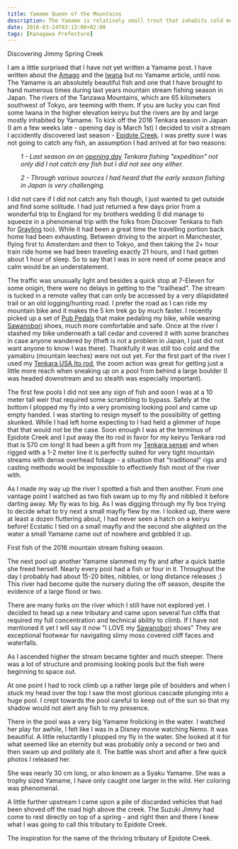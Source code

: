 ```yaml
---
title: Yamame Queen of the Mountains
description: The Yamame is relatively small trout that inhabits cold mountain streams throughout Japan. It is an absolutely beautiful fish with very striking markings...
date: 2016-03-24T03:13:00+02:00
tags: [Kanagawa Prefecture]
---
```

<div class="text-lg mt-2">
<p class="mb-2"><p class="font-semibold">Discovering Jimmy Spring Creek</p>
I am a little surprised that I have not yet written a Yamame post. I have written about the <a href="https://www.fallfishtenkara.com/amago/" target="_blank" rel="noopener">Amago</a> and the <a href="https://www.fallfishtenkara.com/iwana/" target="_blank" rel="noopener">Iwana</a> but no Yamame article, until now. The Yamame is an absolutely beautiful fish and one that I have brought to hand numerous times during last years mountain stream fishing season in Japan. The rivers of the Tanzawa Mountains, which are 65 kilometers southwest of Tokyo, are teeming with them. If you are lucky you can find some Iwana in the higher elevation keiryu but the rivers are by and large mostly inhabited by Yamame. To kick off the 2016 Tenkara season in Japan (I am a few weeks late - opening day is March 1st) I decided to visit a stream I accidently discovered last season - <a href="https://www.fallfishtenkara.com/epidote-creek/" target="_blank" rel="noopener">Epidote Creek</a>. I was pretty sure I was not going to catch any fish, an assumption I had arrived at for two reasons:
<p style="padding-left: 30px;"><em>1 - Last season on an <a href="https://www.fallfishtenkara.com/headwater-of-the-yozukugawa/" target="_blank" rel="noopener">opening day</a> Tenkara fishing "expedition" not only did I not catch any fish but I did not see any either. </em></p>
<p style="padding-left: 30px;"><em>2 - Through various sources I had heard that the early season fishing in Japan is <span class="underline">very</span> challenging.</em></p>
I did not care if I did not catch any fish though, I just wanted to get outside and find some solitude. I had just returned a few days prior from a wonderful trip to England for my brothers wedding (I did manage to squeeze in a phenomenal trip with the folks from Discover Tenkara to fish for <a href="https://www.fallfishtenkara.com/grayling/">Grayling</a> too). While it had been a great time the travelling portion back home had been exhausting. Between driving to the airport in Manchester, flying first to Amsterdam and then to Tokyo, and then taking the 2+ hour train ride home we had been traveling exactly 21 hours, and I had gotten about 1 hour of sleep. So to say that I was in sore need of some peace and calm would be an understatement.</p>



<p class="mt-2 mb-2">The traffic was unusually light and besides a quick stop at 7-Eleven for some onigiri, there were no delays in getting to the "trailhead". The stream is tucked in a remote valley that can only be accessed by a very dilapidated trail or an old logging/hunting road. I prefer the road as I can ride my mountain bike and it makes the 5 km trek go by much faster. I recently picked up a set of <a href="https://pubpedals.com/" target="_blank" rel="noopener">Pub Pedals</a> that make pedaling my bike, while wearing <a href="https://www.fallfishtenkara.com/sawanobori-stream-climbing-shoes/" target="_blank" rel="noopener">Sawanobori</a> shoes, much more comfortable and safe. Once at the river I stashed my bike underneath a tall cedar and covered it with some branches in case anyone wandered by (theft is not a problem in Japan, I just did not want anyone to know I was there). Thankfully it was still too cold and the yamabiru (mountain leeches) were not out yet. For the first part of the river I used my <a href="https://www.tenkarausa.com/shop/product_info.php/products_id/125?osCsid=ca92d6082ed3be491fd9bcbfd1819f13" target="_blank" rel="noopener">Tenkara USA Ito rod</a>, the zoom action was great for getting just a little more reach when sneaking up on a pool from behind a large boulder (I was headed downstream and so stealth was especially important).</p>



<p class="mt-2 mb-2">The first few pools I did not see any sign of fish and soon I was at a 10 meter tall weir that required some scrambling to bypass. Safely at the bottom I plopped my fly into a very promising looking pool and came up empty handed. I was starting to resign myself to the possibility of getting skunked. While I had left home expecting to I had held a glimmer of hope that that would not be the case. Soon enough I was at the terminus of Epidote Creek and I put away the Ito rod in favor for my keiryu Tenkara rod that is 570 cm long! It had been a gift from my <a href="https://www.fallfishtenkara.com/kadoya-outdoor-shop/" target="_blank" rel="noopener">Tenkara sensei</a> and when rigged with a 1-2 meter line it is perfectly suited for very tight mountain streams with dense overhead foliage - a situation that "traditional" rigs and casting methods would be impossible to effectively fish most of the river with.</p>



<p class="mt-2 mb-2">As I made my way up the river I spotted a fish and then another. From one vantage point I watched as two fish swam up to my fly and nibbled it before darting away. My fly was to big. As I was digging through my fly box trying to decide what to try next a small mayfly flew by me. I looked up, there were at least a dozen fluttering about, I had never seen a hatch on a keiryu before! Ecstatic I tied on a small mayfly and the second she alighted on the water a small Yamame came out of nowhere and gobbled it up.</p>

<p class="mt-2 mb-2">First fish of the 2016 mountain stream fishing season.</p>

<p class="mt-2 mb-2">The next pool up another Yamame slammed my fly and after a quick battle she freed herself. Nearly every pool had a fish or four in it. Throughout the day I probably had about 15-20 bites, nibbles, or long distance releases ;) This river had become quite the nursery during the off season, despite the evidence of a large flood or two.</p>



<p class="mt-2 mb-2">There are many forks on the river which I still have not explored yet. I decided to head up a new tributary and came upon several fun cliffs that required my full concentration and technical ability to climb. If I have not mentioned it yet I will say it now "I LOVE my <a href="https://www.fallfishtenkara.com/sawanobori-stream-climbing-shoes/" target="_blank" rel="noopener">Sawanobori</a> shoes" They are exceptional footwear for navigating slimy moss covered cliff faces and waterfalls.</p>



<p class="mt-2 mb-2">As I ascended higher the stream became tighter and much steeper. There was a lot of structure and promising looking pools but the fish were beginning to space out.</p>



<p class="mt-2 mb-2">At one point I had to rock climb up a rather large pile of boulders and when I stuck my head over the top I saw the most glorious cascade plunging into a huge pool. I crept towards the pool careful to keep out of the sun so that my shadow would not alert any fish to my presence.</p>



<p class="mt-2 mb-2">There in the pool was a very big Yamame frolicking in the water. I watched her play for awhile, I felt like I was in a Disney movie watching Nemo. It was beautiful. A little reluctantly I plopped my fly in the water. She looked at it for what seemed like an eternity but was probably only a second or two and then swam up and politely ate it. The battle was short and after a few quick photos I released her.</p>



<p class="mt-2 mb-2">She was nearly 30 cm long, or also known as a Syaku Yamame. She was a trophy sized Yamame, I have only caught one larger in the wild. Her coloring was phenomenal.</p>

<p class="mt-2 mb-2">A little further upstream I came upon a pile of discarded vehicles that had been shoved off the road high above the creek. The Suzuki Jimmy had come to rest directly on top of a spring - and right then and there I knew what I was going to call this tributary to Epidote Creek.</p>

<p class="mt-2 mb-2">The inspiration for the name of the thriving tributary of Epidote Creek.</p>

<img class="w-8/12 rounded-lg shadow-lg mx-auto" src="" alt="" />
</div>
